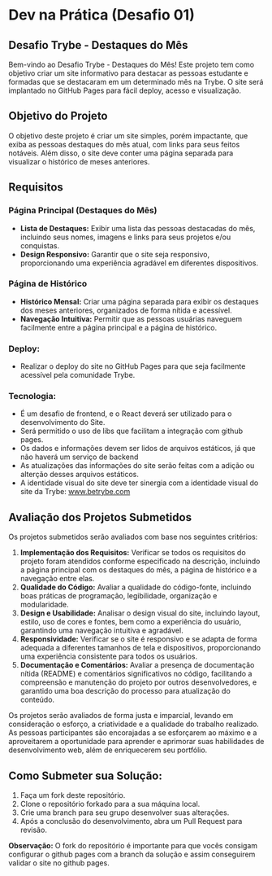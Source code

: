 # Dev na Prática (Desafio 01)

## Desafio Trybe - Destaques do Mês

Bem-vindo ao Desafio Trybe - Destaques do Mês! Este projeto tem como objetivo criar um site informativo para destacar as pessoas estudante e formadas que se destacaram em um determinado mês na Trybe. O site será implantado no GitHub Pages para fácil deploy, acesso e visualização.

## Objetivo do Projeto

O objetivo deste projeto é criar um site simples, porém impactante, que exiba as pessoas destaques do mês atual, com links para seus feitos notáveis. Além disso, o site deve conter uma página separada para visualizar o histórico de meses anteriores.

## Requisitos

### Página Principal (Destaques do Mês)
- **Lista de Destaques:** Exibir uma lista das pessoas destacadas do mês, incluindo seus nomes, imagens e links para seus projetos e/ou conquistas.
- **Design Responsivo:** Garantir que o site seja responsivo, proporcionando uma experiência agradável em diferentes dispositivos.

### Página de Histórico
- **Histórico Mensal:** Criar uma página separada para exibir os destaques dos meses anteriores, organizados de forma nítida e acessível.
- **Navegação Intuitiva:** Permitir que as pessoas usuárias naveguem facilmente entre a página principal e a página de histórico.
  
### Deploy: ###
- Realizar o deploy do site no GitHub Pages para que seja facilmente acessível pela comunidade Trybe.

### Tecnologia: ###
- É um desafio de frontend, e o React deverá ser utilizado para o desenvolvimento do Site.
- Será permitido o uso de libs que facilitam a integração com github pages.
- Os dados e informações devem ser lidos de arquivos estáticos, já que não haverá um serviço de backend
- As atualizações das informações do site serão feitas com a adição ou alterção desses arquivos estáticos.
- A identidade visual do site deve ter sinergia com a identidade visual do site da Trybe: www.betrybe.com

## Avaliação dos Projetos Submetidos

Os projetos submetidos serão avaliados com base nos seguintes critérios:
1. **Implementação dos Requisitos:** Verificar se todos os requisitos do projeto foram atendidos conforme especificado na descrição, incluindo a página principal com os destaques do mês, a página de histórico e a navegação entre elas.
2. **Qualidade do Código:** Avaliar a qualidade do código-fonte, incluindo boas práticas de programação, legibilidade, organização e modularidade.
3. **Design e Usabilidade:** Analisar o design visual do site, incluindo layout, estilo, uso de cores e fontes, bem como a experiência do usuário, garantindo uma navegação intuitiva e agradável. 
4. **Responsividade:** Verificar se o site é responsivo e se adapta de forma adequada a diferentes tamanhos de tela e dispositivos, proporcionando uma experiência consistente para todos os usuários.
6. **Documentação e Comentários:** Avaliar a presença de documentação nítida (README) e comentários significativos no código, facilitando a compreensão e manutenção do projeto por outros desenvolvedores, e garantido uma boa descrição do processo para atualização do conteúdo.

Os projetos serão avaliados de forma justa e imparcial, levando em consideração o esforço, a criatividade e a qualidade do trabalho realizado. As pessoas participantes são encorajadas a se esforçarem ao máximo e a aproveitarem a oportunidade para aprender e aprimorar suas habilidades de desenvolvimento web, além de enriquecerem seu portfólio.


## Como Submeter sua Solução:
1. Faça um fork deste repositório.
2. Clone o repositório forkado para a sua máquina local.
3. Crie uma branch para seu grupo desenvolver suas alterações.
4. Após a conclusão do desenvolvimento, abra um Pull Request para revisão.

**Observação:** O fork do repositório é importante para que vocês consigam configurar o github pages com a branch da solução e assim conseguirem validar o site no github pages.


